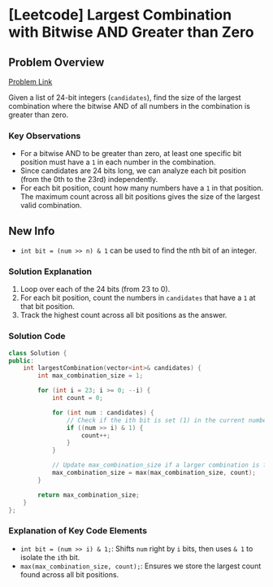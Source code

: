 # [Leetcode] Largest Combination with Bitwise AND Greater than Zero

## Problem Overview

[Problem Link](https://leetcode.com/problems/largest-combination-with-bitwise-and-greater-than-zero/description/)

Given a list of 24-bit integers (`candidates`), find the size of the largest combination where the bitwise AND of all numbers in the combination is greater than zero.

### Key Observations

- For a bitwise AND to be greater than zero, at least one specific bit position must have a `1` in each number in the combination.
- Since candidates are 24 bits long, we can analyze each bit position (from the 0th to the 23rd) independently.
- For each bit position, count how many numbers have a `1` in that position. The maximum count across all bit positions gives the size of the largest valid combination.

## New Info

- `int bit = (num >> n) & 1` can be used to find the nth bit of an integer.

### Solution Explanation

1. Loop over each of the 24 bits (from 23 to 0).
2. For each bit position, count the numbers in `candidates` that have a `1` at that bit position.
3. Track the highest count across all bit positions as the answer.

### Solution Code

```cpp
class Solution {
public:
    int largestCombination(vector<int>& candidates) {
        int max_combination_size = 1;

        for (int i = 23; i >= 0; --i) {
            int count = 0;

            for (int num : candidates) {
                // Check if the ith bit is set (1) in the current number
                if ((num >> i) & 1) {
                    count++;
                }
            }

            // Update max_combination_size if a larger combination is found
            max_combination_size = max(max_combination_size, count);
        }

        return max_combination_size;
    }
};
```

### Explanation of Key Code Elements

- `int bit = (num >> i) & 1;`: Shifts `num` right by `i` bits, then uses `& 1` to isolate the `i`th bit.
- `max(max_combination_size, count);`: Ensures we store the largest count found across all bit positions.
